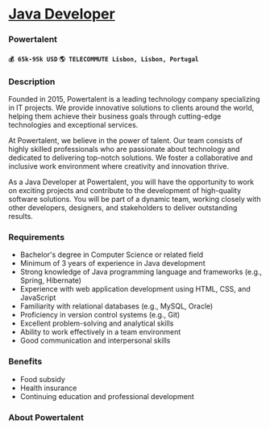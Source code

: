 # [Java Developer](https://www.remotewlb.com/apply/java-developer-39913)  
### Powertalent  
#### `💰 65k-95k USD` `🌎 TELECOMMUTE Lisbon, Lisbon, Portugal`  

### **Description**

Founded in 2015, Powertalent is a leading technology company specializing in IT projects. We provide innovative solutions to clients around the world, helping them achieve their business goals through cutting-edge technologies and exceptional services.

At Powertalent, we believe in the power of talent. Our team consists of highly skilled professionals who are passionate about technology and dedicated to delivering top-notch solutions. We foster a collaborative and inclusive work environment where creativity and innovation thrive.

As a Java Developer at Powertalent, you will have the opportunity to work on exciting projects and contribute to the development of high-quality software solutions. You will be part of a dynamic team, working closely with other developers, designers, and stakeholders to deliver outstanding results.

###  **Requirements**

  * Bachelor's degree in Computer Science or related field
  * Minimum of 3 years of experience in Java development
  * Strong knowledge of Java programming language and frameworks (e.g., Spring, Hibernate)
  * Experience with web application development using HTML, CSS, and JavaScript
  * Familiarity with relational databases (e.g., MySQL, Oracle)
  * Proficiency in version control systems (e.g., Git)
  * Excellent problem-solving and analytical skills
  * Ability to work effectively in a team environment
  * Good communication and interpersonal skills

### **Benefits**

  * Food subsidy
  * Health insurance
  * Continuing education and professional development

### **About Powertalent**

